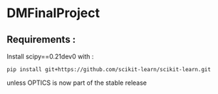 # DMFinalProject

## Requirements : 

Install scipy==0.21dev0 with : 

    pip install git+https://github.com/scikit-learn/scikit-learn.git 
    
unless OPTICS is now part of the stable release